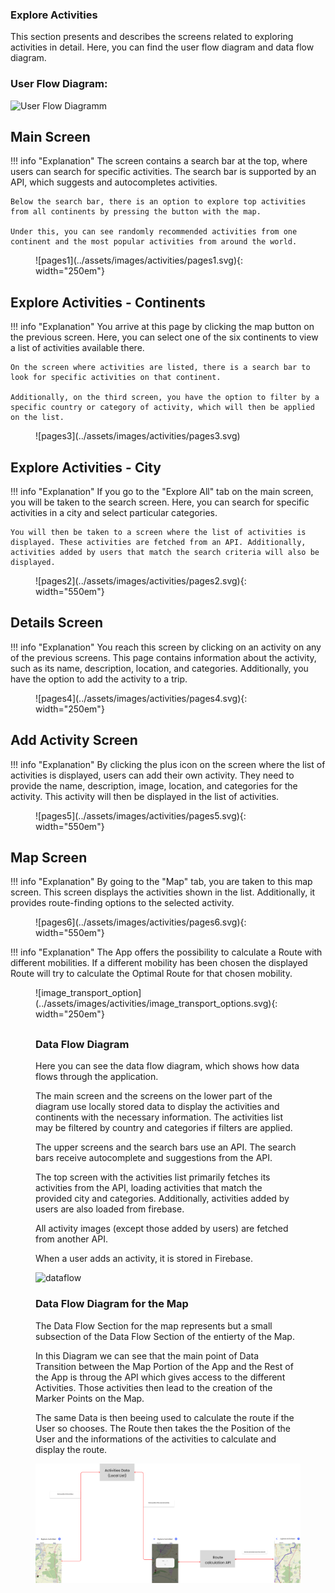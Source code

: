 
### Explore Activities

This section presents and describes the screens related to exploring activities in detail. Here, you can find the user flow diagram and data flow diagram.

### User Flow Diagram:

![User Flow Diagramm](../assets/images/activities/whole.svg)

## Main Screen
!!! info "Explanation"
    The screen contains a search bar at the top, where users can search for specific activities. The search bar is supported by an API, which suggests and autocompletes activities.

    Below the search bar, there is an option to explore top activities from all continents by pressing the button with the map.

    Under this, you can see randomly recommended activities from one continent and the most popular activities from around the world.

<figure markdown="span">
![pages1](../assets/images/activities/pages1.svg){: width="250em"}
</figure>


## Explore Activities - Continents
!!! info "Explanation"
    You arrive at this page by clicking the map button on the previous screen. Here, you can select one of the six continents to view a list of activities available there.

    On the screen where activities are listed, there is a search bar to look for specific activities on that continent.

    Additionally, on the third screen, you have the option to filter by a specific country or category of activity, which will then be applied on the list.

<figure markdown="span">
![pages3](../assets/images/activities/pages3.svg)
</figure>

## Explore Activities - City
!!! info "Explanation"
    If you go to the "Explore All" tab on the main screen, you will be taken to the search screen. Here, you can search for specific activities in a city and select particular categories.

    You will then be taken to a screen where the list of activities is displayed. These activities are fetched from an API. Additionally, activities added by users that match the search criteria will also be displayed.


<figure markdown="span">
![pages2](../assets/images/activities/pages2.svg){: width="550em"}
</figure>

## Details Screen
!!! info "Explanation"
    You reach this screen by clicking on an activity on any of the previous screens. This page contains information about the activity, such as its name, description, location, and categories. Additionally, you have the option to add the activity to a trip.

<figure markdown="span">
![pages4](../assets/images/activities/pages4.svg){: width="250em"}
</figure>

## Add Activity Screen
!!! info "Explanation"
    By clicking the plus icon on the screen where the list of activities is displayed, users can add their own activity. They need to provide the name, description, image, location, and categories for the activity. This activity will then be displayed in the list of activities.

<figure markdown="span">
![pages5](../assets/images/activities/pages5.svg){: width="550em"}
</figure>

## Map Screen
!!! info "Explanation"
    By going to the "Map" tab, you are taken to this map screen. This screen displays the activities shown in the list. Additionally, it provides route-finding options to the selected activity.

<figure markdown="span">
![pages6](../assets/images/activities/pages6.svg){: width="550em"}

</figure>
!!! info "Explanation"
    The App offers the possibility to calculate a Route with different mobilities. If a different mobility has been chosen the displayed Route will try to calculate the Optimal Route for that chosen mobility.

<figure markdown="span">
![image_transport_option](../assets/images/activities/image_transport_options.svg){: width="250em"}

##
### Data Flow Diagram

Here you can see the data flow diagram, which shows how data flows through the application.

The main screen and the screens on the lower part of the diagram use locally stored data to display the activities and continents with the necessary information. 
The activities list may be filtered by country and categories if filters are applied.

The upper screens and the search bars use an API. The search bars receive autocomplete and suggestions from the API.

The top screen with the activities list primarily fetches its activities from the API, loading activities that match the provided city and categories. Additionally, activities added by users are also loaded from firebase.

All activity images (except those added by users) are fetched from another API.

When a user adds an activity, it is stored in Firebase.

![dataflow](../assets/images/activities/dataFlow.svg)


### Data Flow Diagram for the Map

The Data Flow Section for the map represents but a small subsection of the Data Flow Section of the entierty of the Map. 

In this Diagram we can see that the main point of Data Transition between the Map Portion of the App and the Rest of the App is throug the API which gives access to the different Activities. Those activities then lead to the creation of the Marker Points on the Map. 

The same Data is then beeing used to calculate the route if the User so chooses. The Route then takes the the Position of the User and the informations of the activities to calculate and display the route.

![dataFlowForMap](../assets/images/activities/image_data_flow_for_map.svg)
